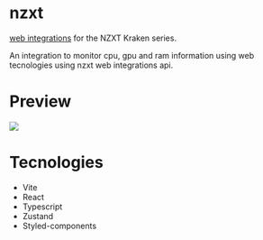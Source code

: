 # nzxt
[web integrations](https://developer.nzxt.com/) for the NZXT Kraken series.

An integration to monitor cpu, gpu and ram information using web tecnologies using nzxt web integrations api.

# Preview #
<img src="https://raw.githubusercontent.com/brunoandradebr/nzxt/main/print.gif" />

# Tecnologies #
  * Vite
  * React
  * Typescript
  * Zustand
  * Styled-components
